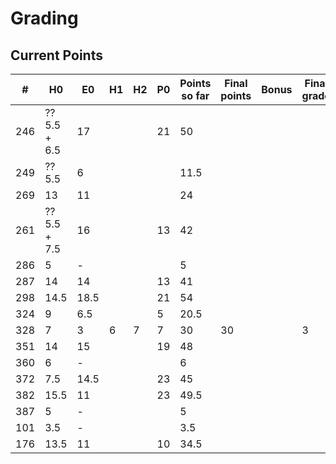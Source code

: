 # Grading

## Current Points

|   #   |      H0      |  E0  |  H1  |  H2  |  P0  | Points so far | Final points | Bonus | Final grade |
|-------|--------------|------|------|------|------|---------------|--------------|-------|-------------|
|  246  | ?? 5.5 + 6.5 | 17   |      |      |  21  | 50            |              |       |             |
|  249  | ?? 5.5       | 6    |      |      |      | 11.5          |              |       |             |
|  269  | 13           | 11   |      |      |      | 24            |              |       |             |
|  261  | ?? 5.5 + 7.5 | 16   |      |      |  13  | 42            |              |       |             |
|  286  | 5            | -    |      |      |      | 5             |              |       |             |
|  287  | 14           | 14   |      |      |  13  | 41            |              |       |             |
|  298  | 14.5         | 18.5 |      |      |  21  | 54            |              |       |             |
|  324  | 9            | 6.5  |      |      |  5   | 20.5          |              |       |             |
|  328  | 7            | 3    |  6   |   7  |  7   | 30            |     30       |       |      3      |
|  351  | 14           | 15   |      |      |  19  | 48            |              |       |             |
|  360  | 6            | -    |      |      |      | 6             |              |       |             |
|  372  | 7.5          | 14.5 |      |      |  23  | 45            |              |       |             |
|  382  | 15.5         | 11   |      |      |  23  | 49.5          |              |       |             |
|  387  | 5            | -    |      |      |      | 5             |              |       |             |
|  101  | 3.5          | -    |      |      |      | 3.5           |              |       |             |
|  176  | 13.5         | 11   |      |      |  10  | 34.5          |              |       |             |


